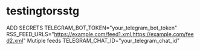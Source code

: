 # testingtorsstg

ADD SECRETS
TELEGRAM_BOT_TOKEN="your_telegram_bot_token"
RSS_FEED_URLS="https://example.com/feed1.xml,https://example.com/feed2.xml" Mutiple feeds
TELEGRAM_CHAT_ID="your_telegram_chat_id"
